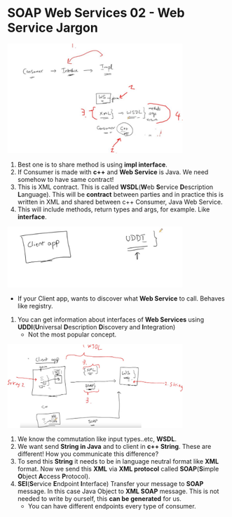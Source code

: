 # SOAP Web Services 02 - Web Service Jargon

<img src="webServices3.JPG" alt="alt text" width="400"/>

1. Best one is to share method is using **impl interface**.
2. If Consumer is made with **c++** and **Web Service** is Java. We need somehow to have same contract!
3. This is XML contract. This is called **WSDL**(**W**eb **S**ervice **D**escription **L**anguage). This will be **contract** between parties and in practice this is written in XML and shared between c++ Consumer, Java Web Service.
4. This will include  methods, return types and args, for example. Like **interface**.

<img src="webServices4.JPG" alt="alt text" width="400"/>

- If your Client app, wants to discover what **Web Service** to call. Behaves like registry.

1. You can get information about interfaces of **Web Services**  using **UDDI**(**U**niversal **D**escription **D**iscovery and **I**ntegration)
    - Not the most popular concept.

<img src="webServices5.JPG" alt="alt text" width="400"/>

1. We know the commutation like input types..etc, **WSDL**.
2. We want send **String in Java** and to client in **c++ String**. These are different! How you communicate this difference?
3. To send this **String** it needs to be in language neutral format like **XML** format. Now we send this **XML** via **XML protocol** called **SOAP**(**S**imple **O**bject **A**ccess **P**rotocol).
4. **SEI**(**S**ervice **E**ndpoint **I**nterface) Transfer your message to **SOAP** message. In this case Java Object to **XML SOAP** message. This is not needed to write by ourself, this **can be generated** for us.
    - You can have different endpoints every type of consumer.


